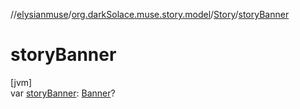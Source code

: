 //[elysianmuse](../../../index.md)/[org.darkSolace.muse.story.model](../index.md)/[Story](index.md)/[storyBanner](story-banner.md)

# storyBanner

[jvm]\
var [storyBanner](story-banner.md): [Banner](../-banner/index.md)?
